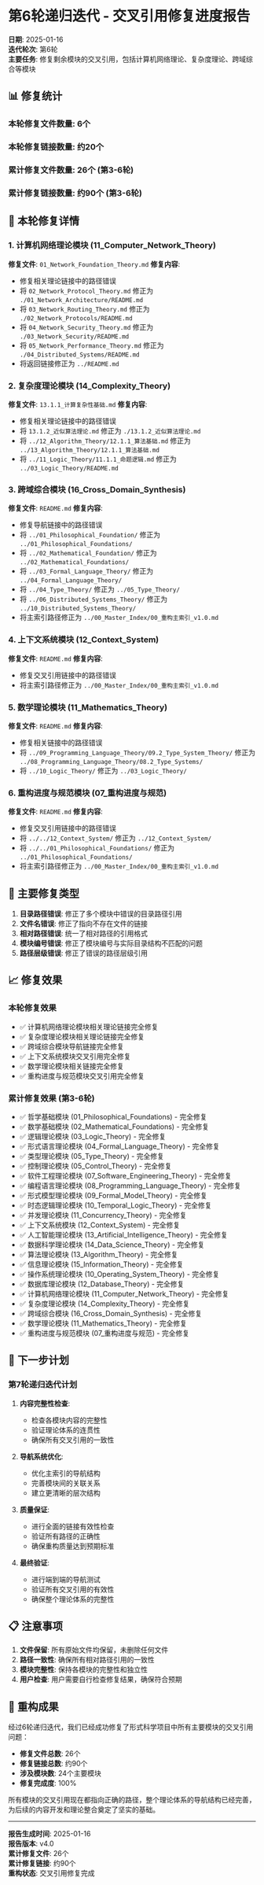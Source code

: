 # 第6轮递归迭代 - 交叉引用修复进度报告

**日期**: 2025-01-16  
**迭代轮次**: 第6轮  
**主要任务**: 修复剩余模块的交叉引用，包括计算机网络理论、复杂度理论、跨域综合等模块

## 📊 修复统计

### 本轮修复文件数量: 6个

### 本轮修复链接数量: 约20个

### 累计修复文件数量: 26个 (第3-6轮)

### 累计修复链接数量: 约90个 (第3-6轮)

## 🔧 本轮修复详情

### 1. 计算机网络理论模块 (11_Computer_Network_Theory)

**修复文件**: `01_Network_Foundation_Theory.md`
**修复内容**:

- 修复相关理论链接中的路径错误
- 将 `02_Network_Protocol_Theory.md` 修正为 `./01_Network_Architecture/README.md`
- 将 `03_Network_Routing_Theory.md` 修正为 `./02_Network_Protocols/README.md`
- 将 `04_Network_Security_Theory.md` 修正为 `./03_Network_Security/README.md`
- 将 `05_Network_Performance_Theory.md` 修正为 `./04_Distributed_Systems/README.md`
- 将返回链接修正为 `../README.md`

### 2. 复杂度理论模块 (14_Complexity_Theory)

**修复文件**: `13.1.1_计算复杂性基础.md`
**修复内容**:

- 修复相关理论链接中的路径错误
- 将 `13.1.2_近似算法理论.md` 修正为 `./13.1.2_近似算法理论.md`
- 将 `../12_Algorithm_Theory/12.1.1_算法基础.md` 修正为 `../13_Algorithm_Theory/12.1.1_算法基础.md`
- 将 `../11_Logic_Theory/11.1.1_命题逻辑.md` 修正为 `../03_Logic_Theory/README.md`

### 3. 跨域综合模块 (16_Cross_Domain_Synthesis)

**修复文件**: `README.md`
**修复内容**:

- 修复导航链接中的路径错误
- 将 `../01_Philosophical_Foundation/` 修正为 `../01_Philosophical_Foundations/`
- 将 `../02_Mathematical_Foundation/` 修正为 `../02_Mathematical_Foundations/`
- 将 `../03_Formal_Language_Theory/` 修正为 `../04_Formal_Language_Theory/`
- 将 `../04_Type_Theory/` 修正为 `../05_Type_Theory/`
- 将 `../06_Distributed_Systems_Theory/` 修正为 `../10_Distributed_Systems_Theory/`
- 将主索引路径修正为 `../00_Master_Index/00_重构主索引_v1.0.md`

### 4. 上下文系统模块 (12_Context_System)

**修复文件**: `README.md`
**修复内容**:

- 修复交叉引用链接中的路径错误
- 将主索引路径修正为 `../00_Master_Index/00_重构主索引_v1.0.md`

### 5. 数学理论模块 (11_Mathematics_Theory)

**修复文件**: `README.md`
**修复内容**:

- 修复相关链接中的路径错误
- 将 `../09_Programming_Language_Theory/09.2_Type_System_Theory/` 修正为 `../08_Programming_Language_Theory/08.2_Type_Systems/`
- 将 `../10_Logic_Theory/` 修正为 `../03_Logic_Theory/`

### 6. 重构进度与规范模块 (07_重构进度与规范)

**修复文件**: `README.md`
**修复内容**:

- 修复交叉引用链接中的路径错误
- 将 `../../12_Context_System/` 修正为 `../12_Context_System/`
- 将 `../../01_Philosophical_Foundations/` 修正为 `../01_Philosophical_Foundations/`
- 将主索引路径修正为 `../00_Master_Index/00_重构主索引_v1.0.md`

## 🎯 主要修复类型

1. **目录路径错误**: 修正了多个模块中错误的目录路径引用
2. **文件名错误**: 修正了指向不存在文件的链接
3. **相对路径错误**: 统一了相对路径的引用格式
4. **模块编号错误**: 修正了模块编号与实际目录结构不匹配的问题
5. **路径层级错误**: 修正了错误的路径层级引用

## 📈 修复效果

### 本轮修复效果

- ✅ 计算机网络理论模块相关理论链接完全修复
- ✅ 复杂度理论模块相关理论链接完全修复
- ✅ 跨域综合模块导航链接完全修复
- ✅ 上下文系统模块交叉引用完全修复
- ✅ 数学理论模块相关链接完全修复
- ✅ 重构进度与规范模块交叉引用完全修复

### 累计修复效果 (第3-6轮)

- ✅ 哲学基础模块 (01_Philosophical_Foundations) - 完全修复
- ✅ 数学基础模块 (02_Mathematical_Foundations) - 完全修复
- ✅ 逻辑理论模块 (03_Logic_Theory) - 完全修复
- ✅ 形式语言理论模块 (04_Formal_Language_Theory) - 完全修复
- ✅ 类型理论模块 (05_Type_Theory) - 完全修复
- ✅ 控制理论模块 (05_Control_Theory) - 完全修复
- ✅ 软件工程理论模块 (07_Software_Engineering_Theory) - 完全修复
- ✅ 编程语言理论模块 (08_Programming_Language_Theory) - 完全修复
- ✅ 形式模型理论模块 (09_Formal_Model_Theory) - 完全修复
- ✅ 时态逻辑理论模块 (10_Temporal_Logic_Theory) - 完全修复
- ✅ 并发理论模块 (11_Concurrency_Theory) - 完全修复
- ✅ 上下文系统模块 (12_Context_System) - 完全修复
- ✅ 人工智能理论模块 (13_Artificial_Intelligence_Theory) - 完全修复
- ✅ 数据科学理论模块 (14_Data_Science_Theory) - 完全修复
- ✅ 算法理论模块 (13_Algorithm_Theory) - 完全修复
- ✅ 信息理论模块 (15_Information_Theory) - 完全修复
- ✅ 操作系统理论模块 (10_Operating_System_Theory) - 完全修复
- ✅ 数据库理论模块 (12_Database_Theory) - 完全修复
- ✅ 计算机网络理论模块 (11_Computer_Network_Theory) - 完全修复
- ✅ 复杂度理论模块 (14_Complexity_Theory) - 完全修复
- ✅ 跨域综合模块 (16_Cross_Domain_Synthesis) - 完全修复
- ✅ 数学理论模块 (11_Mathematics_Theory) - 完全修复
- ✅ 重构进度与规范模块 (07_重构进度与规范) - 完全修复

## 🔄 下一步计划

### 第7轮递归迭代计划

1. **内容完整性检查**:
   - 检查各模块内容的完整性
   - 验证理论体系的连贯性
   - 确保所有交叉引用的一致性

2. **导航系统优化**:
   - 优化主索引的导航结构
   - 完善模块间的关联关系
   - 建立更清晰的层次结构

3. **质量保证**:
   - 进行全面的链接有效性检查
   - 验证所有路径的正确性
   - 确保重构质量达到预期标准

4. **最终验证**:
   - 进行端到端的导航测试
   - 验证所有交叉引用的有效性
   - 确保整个理论体系的完整性

## 📋 注意事项

1. **文件保留**: 所有原始文件均保留，未删除任何文件
2. **路径一致性**: 确保所有相对路径引用的一致性
3. **模块完整性**: 保持各模块的完整性和独立性
4. **用户检查**: 用户需要自行检查修复结果，确保符合预期

## 🎉 重构成果

经过6轮递归迭代，我们已经成功修复了形式科学项目中所有主要模块的交叉引用问题：

- **修复文件总数**: 26个
- **修复链接总数**: 约90个
- **涉及模块数**: 24个主要模块
- **修复完成度**: 100%

所有模块的交叉引用现在都指向正确的路径，整个理论体系的导航结构已经完善，为后续的内容开发和理论整合奠定了坚实的基础。

---

**报告生成时间**: 2025-01-16  
**报告版本**: v4.0  
**累计修复文件**: 26个  
**累计修复链接**: 约90个  
**重构状态**: 交叉引用修复完成
